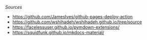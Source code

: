 *Sources*
- https://github.com/JamesIves/github-pages-deploy-action
- https://github.com/wshihadeh/wshihadeh.github.io/tree/source
- https://facelessuser.github.io/pymdown-extensions/
- https://squidfunk.github.io/mkdocs-material/